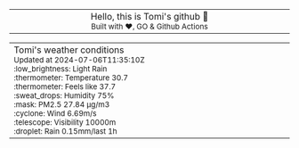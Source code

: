 
<div align="center">
<table>
<tbody>
<td align="center">
<img width="2000" height="0"><br>
Hello, this is Tomi's github 👋<br>
<sup>Built with ❤️, GO & Github Actions</sup><br>
<img width="2000" height="0">
</td>
</tbody>
</table>
</div>
<table>
<tbody>
<td align="left">
<img width="2000" height="0"><br>
Tomi's weather conditions<br>
<sup>Updated at 2024-07-06T11:35:10Z</sup><br>
<sup>:low_brightness: Light Rain</sup><br>
<sup>:thermometer: Temperature 30.7 </sup><br>
<sup>:thermometer: Feels like 37.7</sup><br>
<sup>:sweat_drops: Humidity 75%</sup><br>
<sup>:mask: PM2.5 27.84 μg/m3</sup><br>
<sup>:cyclone: Wind 6.69m/s </sup><br>
<sup>:telescope: Visibility 10000m </sup><br>
<sup>:droplet: Rain 0.15mm/last 1h </sup><br>
<img width="2000" height="0">
</td>
<td align="left">
<img width="2000" height="0"><br>
<br>
<img width="2000" height="0">
</td>
</tbody>
</table>
</div>
    